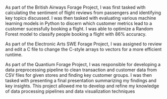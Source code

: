  As part of the British Airways Forage Project, I was first tasked with calculating the sentiment of flight reviews from passengers and identifying key topics discussed. I was then tasked with evaluating various machine learning models in Python to discern which customer metrics lead to a customer sucessfully booking a flight. I was able to optimize a Random Forest model to classify people booking a flight with 86% accuracy.

 As part of the Electronic Arts SWE Forage Project, I was assigned to review and edit a C file to change the C-style arrays to vectors for a more efficient runtime.

As part of the Quantium Forage Project, I was responsible for developing a data preprocessing pipeline to clean transaction and customer data from CSV files for given stores and finding key customer groups. I was then tasked with presenting a final presentation summarizing my findings and key insights. This project allowed me to develop and refine my knowledge of data processing pipelines and data visualization techniques
